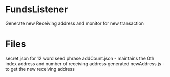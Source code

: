 # FundsListener
Generate new Receiving address and monitor for new transaction

# Files
secret.json for 12 word seed phrase
addCount.json - maintains the 0th index address and number of receiving address generated
newAddress.js - to get the new receiving address
